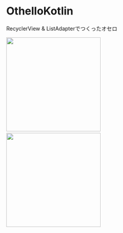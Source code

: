 # OthelloKotlin
RecyclerView & ListAdapterでつくったオセロ

<img width="250" src="https://user-images.githubusercontent.com/52959551/143864732-36880fc9-27b9-4002-9544-a61a0618957d.png">　　<img width="250" src="https://user-images.githubusercontent.com/52959551/143864113-8d4bf4e3-905b-4550-960e-9e4d3f1762d3.png">
